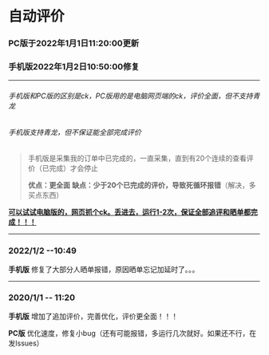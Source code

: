 # 自动评价

### PC版于2022年1月1日11:20:00更新

### 手机版2022年1月2日10:50:00修复

------

###### 手机版和PC版的区别是ck，PC版用的是电脑网页端的ck，评价全面，但不支持青龙

###### 手机版支持青龙，但不保证能全部完成评价

> 手机版是采集我的订单中已完成的，一直采集，直到有20个连续的查看评价（已完成）才会停止
>
> **优点：更全面**       **缺点：少于20个已完成的评价，导致死循环报错**（解决，多买点东西）

**<u>可以试试电脑版的，网页抓个ck。丢进去，运行1-2次，保证全部追评和晒单都完成！！！</u>**

------

### 2022/1/2 --10:49

**手机版**  修复了大部分人晒单报错，原因晒单忘记加延时了。。。

------

### 2020/1/1 -- 11:20

**手机版**  增加了追加评价，完善优化，评价更全面！！！

**PC版**  优化速度，修复小bug（还有可能报错，多运行几次就好。如果还不行，在发Issues）

